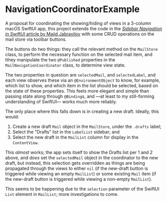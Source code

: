 # NavigationCoordinatorExample

A proposal for coordinating the showing/hiding of views in a 3-column macOS SwiftUI app, this project extends the code in the [_Sidebar Navigation in SwiftUI_ article by Majid Jabrayilov](https://swiftwithmajid.com/2020/07/21/sidebar-navigation-in-swiftui/) with some CRUD operations on the mail store via toolbar buttons.

The buttons do two things: they call the relevant method on the `MailStore` class, to perform the necessary function on the selected mail item, and tthey manipulate the two `@Published` properties in the `MailNavigationCoordinator` class, to determine view state.

The two properties in question are  `selectedMail`, and `selectedLabel`, and each view observes these via an `@EnvironmentObject` to know, for example, which list to show, and which item in the list should be selected, based on the state of these properties. This feels more elegant and simple than passing state along through `@Binding`s, and —at least to my still-forming understanding of SwiftUI— works much more reliably.

The only place where this falls down is in creating a new draft. Ideally, this would:

1. Create a new draft `Mail` object in the `MailStore`, under the `.drafts` label; 
2. Select the "Drafts" list in the `LabelList` sidebar; and
3. Select the new draft in the `MailList` column for display in the `ContentView`.

This _almost_ works; the app sets itself to show the Drafts list per 1 and 2 above, and _does_ set the `selectedMail` object in the coordinator to the new draft, but instead, this selection gets overridden as things are being propagated through the views to either `nil` (if the new-draft button is triggered while viewing an empty `MailList`) or some existing `Mail` item (if the new-draft button is triggered while viewing a non-empty `MailList`). 

This seems to be happening due to the `selection` parameter of the SwiftUI `List` element in `MailList`; more investigations to come.
